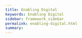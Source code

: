 ```yaml
---
title: Enabling Digital
keywords: Enabling Digital
sidebar: framework_sidebar
permalink: enabling-digital.html
summary:
---
```

